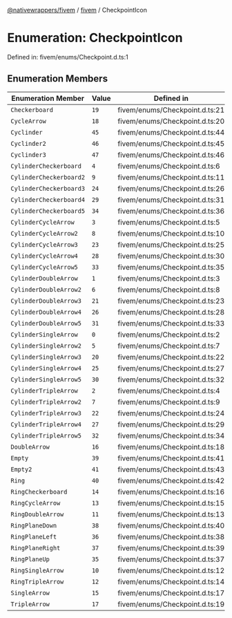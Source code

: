 [@nativewrappers/fivem](../../README.md) / [fivem](../README.md) / CheckpointIcon

# Enumeration: CheckpointIcon

Defined in: fivem/enums/Checkpoint.d.ts:1

## Enumeration Members

| Enumeration Member | Value | Defined in |
| ------ | ------ | ------ |
| <a id="checkerboard"></a> `Checkerboard` | `19` | fivem/enums/Checkpoint.d.ts:21 |
| <a id="cyclearrow"></a> `CycleArrow` | `18` | fivem/enums/Checkpoint.d.ts:20 |
| <a id="cyclinder"></a> `Cyclinder` | `45` | fivem/enums/Checkpoint.d.ts:44 |
| <a id="cyclinder2"></a> `Cyclinder2` | `46` | fivem/enums/Checkpoint.d.ts:45 |
| <a id="cyclinder3"></a> `Cyclinder3` | `47` | fivem/enums/Checkpoint.d.ts:46 |
| <a id="cylindercheckerboard"></a> `CylinderCheckerboard` | `4` | fivem/enums/Checkpoint.d.ts:6 |
| <a id="cylindercheckerboard2"></a> `CylinderCheckerboard2` | `9` | fivem/enums/Checkpoint.d.ts:11 |
| <a id="cylindercheckerboard3"></a> `CylinderCheckerboard3` | `24` | fivem/enums/Checkpoint.d.ts:26 |
| <a id="cylindercheckerboard4"></a> `CylinderCheckerboard4` | `29` | fivem/enums/Checkpoint.d.ts:31 |
| <a id="cylindercheckerboard5"></a> `CylinderCheckerboard5` | `34` | fivem/enums/Checkpoint.d.ts:36 |
| <a id="cylindercyclearrow"></a> `CylinderCycleArrow` | `3` | fivem/enums/Checkpoint.d.ts:5 |
| <a id="cylindercyclearrow2"></a> `CylinderCycleArrow2` | `8` | fivem/enums/Checkpoint.d.ts:10 |
| <a id="cylindercyclearrow3"></a> `CylinderCycleArrow3` | `23` | fivem/enums/Checkpoint.d.ts:25 |
| <a id="cylindercyclearrow4"></a> `CylinderCycleArrow4` | `28` | fivem/enums/Checkpoint.d.ts:30 |
| <a id="cylindercyclearrow5"></a> `CylinderCycleArrow5` | `33` | fivem/enums/Checkpoint.d.ts:35 |
| <a id="cylinderdoublearrow"></a> `CylinderDoubleArrow` | `1` | fivem/enums/Checkpoint.d.ts:3 |
| <a id="cylinderdoublearrow2"></a> `CylinderDoubleArrow2` | `6` | fivem/enums/Checkpoint.d.ts:8 |
| <a id="cylinderdoublearrow3"></a> `CylinderDoubleArrow3` | `21` | fivem/enums/Checkpoint.d.ts:23 |
| <a id="cylinderdoublearrow4"></a> `CylinderDoubleArrow4` | `26` | fivem/enums/Checkpoint.d.ts:28 |
| <a id="cylinderdoublearrow5"></a> `CylinderDoubleArrow5` | `31` | fivem/enums/Checkpoint.d.ts:33 |
| <a id="cylindersinglearrow"></a> `CylinderSingleArrow` | `0` | fivem/enums/Checkpoint.d.ts:2 |
| <a id="cylindersinglearrow2"></a> `CylinderSingleArrow2` | `5` | fivem/enums/Checkpoint.d.ts:7 |
| <a id="cylindersinglearrow3"></a> `CylinderSingleArrow3` | `20` | fivem/enums/Checkpoint.d.ts:22 |
| <a id="cylindersinglearrow4"></a> `CylinderSingleArrow4` | `25` | fivem/enums/Checkpoint.d.ts:27 |
| <a id="cylindersinglearrow5"></a> `CylinderSingleArrow5` | `30` | fivem/enums/Checkpoint.d.ts:32 |
| <a id="cylindertriplearrow"></a> `CylinderTripleArrow` | `2` | fivem/enums/Checkpoint.d.ts:4 |
| <a id="cylindertriplearrow2"></a> `CylinderTripleArrow2` | `7` | fivem/enums/Checkpoint.d.ts:9 |
| <a id="cylindertriplearrow3"></a> `CylinderTripleArrow3` | `22` | fivem/enums/Checkpoint.d.ts:24 |
| <a id="cylindertriplearrow4"></a> `CylinderTripleArrow4` | `27` | fivem/enums/Checkpoint.d.ts:29 |
| <a id="cylindertriplearrow5"></a> `CylinderTripleArrow5` | `32` | fivem/enums/Checkpoint.d.ts:34 |
| <a id="doublearrow"></a> `DoubleArrow` | `16` | fivem/enums/Checkpoint.d.ts:18 |
| <a id="empty"></a> `Empty` | `39` | fivem/enums/Checkpoint.d.ts:41 |
| <a id="empty2"></a> `Empty2` | `41` | fivem/enums/Checkpoint.d.ts:43 |
| <a id="ring"></a> `Ring` | `40` | fivem/enums/Checkpoint.d.ts:42 |
| <a id="ringcheckerboard"></a> `RingCheckerboard` | `14` | fivem/enums/Checkpoint.d.ts:16 |
| <a id="ringcyclearrow"></a> `RingCycleArrow` | `13` | fivem/enums/Checkpoint.d.ts:15 |
| <a id="ringdoublearrow"></a> `RingDoubleArrow` | `11` | fivem/enums/Checkpoint.d.ts:13 |
| <a id="ringplanedown"></a> `RingPlaneDown` | `38` | fivem/enums/Checkpoint.d.ts:40 |
| <a id="ringplaneleft"></a> `RingPlaneLeft` | `36` | fivem/enums/Checkpoint.d.ts:38 |
| <a id="ringplaneright"></a> `RingPlaneRight` | `37` | fivem/enums/Checkpoint.d.ts:39 |
| <a id="ringplaneup"></a> `RingPlaneUp` | `35` | fivem/enums/Checkpoint.d.ts:37 |
| <a id="ringsinglearrow"></a> `RingSingleArrow` | `10` | fivem/enums/Checkpoint.d.ts:12 |
| <a id="ringtriplearrow"></a> `RingTripleArrow` | `12` | fivem/enums/Checkpoint.d.ts:14 |
| <a id="singlearrow"></a> `SingleArrow` | `15` | fivem/enums/Checkpoint.d.ts:17 |
| <a id="triplearrow"></a> `TripleArrow` | `17` | fivem/enums/Checkpoint.d.ts:19 |
